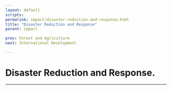 ```yaml
---
layout: default
scripts:
permalink: impact/disaster-reduction-and-response.html
title: "Disaster Reduction and Response"
parent: impact

prev: Forest and Agriculture
next: International Development

---
```


# Disaster Reduction and Response.

---

